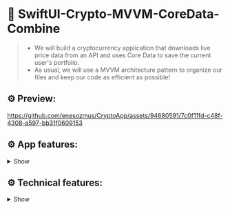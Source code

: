 # 🚧 SwiftUI-Crypto-MVVM-CoreData-Combine
> * We will build a cryptocurrency application that downloads live price data from an API and uses Core Data to save the current user's portfolio.
> * As usual, we will use a MVVM architecture pattern to organize our files and keep our code as efficient as possible!

## ⚙️ Preview:
https://github.com/enesozmus/CryptoApp/assets/94680591/7c0f11fd-c48f-4308-a597-bb31f0609153

## ⚙️ App features:
<details>
  
<summary>Show</summary>
  
> * Live cryptocurrency data
> * Saving current user's portfolio
> * Searching, Filtering, Sorting, and Reloading data
> * Custom color theme and loading animations
  </details>

## ⚙️ Technical features:
<details>
  
<summary>Show</summary>
  
> * MVVM Architecture
> * Core Data (saving current user's portfolio)
> * FileManager (saving images)
> * Combine (publishers and subscribers)
> * Multiple API calls
> * Codable (decoding JSON data)
> * Multi-threading (using background threads)
> * Safe coding!!! ("if let" and "guard" statements to avoid crashes)
> * 100% SwiftUI interface
  </details>
